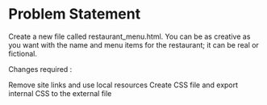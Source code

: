 # Problem Statement

Create a new file called restaurant_menu.html. You can be as creative as you want with the name and menu items for the restaurant; it can be real or fictional.

Changes required :

Remove site links and use local resources
Create CSS file and export internal CSS to the external file
